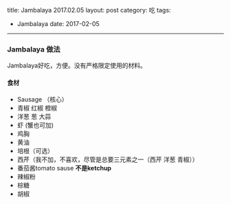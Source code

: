 title: Jambalaya 2017.02.05
layout: post
category: 吃
tags:
   - Jambalaya
date: 2017-02-05
---

### Jambalaya 做法

Jambalaya好吃，方便。没有严格限定使用的材料。

#### 食材
* Sausage （核心）
* 青椒 红椒 橙椒
* 洋葱 葱 大蒜
* 虾 (蟹也可加) 
* 鸡胸
* 黄油
* 培根（可选）
* 西芹（我不加，不喜欢，尽管是总要三元素之一（西芹 洋葱 青椒））
* 番茄酱tomato sause **不是ketchup**
* 辣椒粉
* 棕糖
* 胡椒